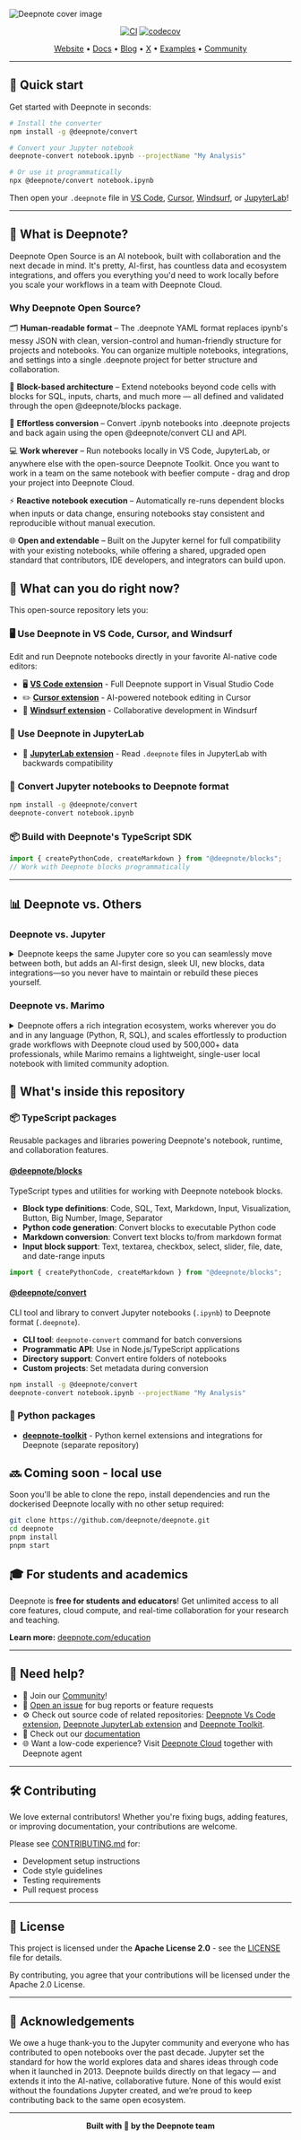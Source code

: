 ![Deepnote cover image](deepnote-cover-image.png)

<div align="center">

[![CI](https://github.com/deepnote/deepnote/actions/workflows/ci.yml/badge.svg?branch=main)](https://github.com/deepnote/deepnote/actions/workflows/ci.yml)
[![codecov](https://codecov.io/gh/deepnote/deepnote/graph/badge.svg?token=7DHBMXZS28)](https://codecov.io/gh/deepnote/deepnote)

[Website](https://deepnote.com/?utm_source=github&utm_medium=github&utm_campaign=github&utm_content=readme_main) • [Docs](https://deepnote.com/docs?utm_source=github&utm_medium=github&utm_campaign=github&utm_content=readme_main) • [Blog](https://deepnote.com/blog?utm_source=github&utm_medium=github&utm_campaign=github&utm_content=readme_main) • [X](https://x.com/DeepnoteHQ) • [Examples](https://deepnote.com/explore?utm_source=github&utm_medium=github&utm_campaign=github&utm_content=readme_main) • [Community](https://github.com/deepnote/deepnote/discussions)

</div>

---

## 🚀 Quick start

Get started with Deepnote in seconds:

```bash
# Install the converter
npm install -g @deepnote/convert

# Convert your Jupyter notebook
deepnote-convert notebook.ipynb --projectName "My Analysis"

# Or use it programmatically
npx @deepnote/convert notebook.ipynb
```

Then open your `.deepnote` file in [VS Code](https://marketplace.visualstudio.com/items?itemName=Deepnote.vscode-deepnote), [Cursor](https://open-vsx.org/extension/Deepnote/vscode-deepnote), [Windsurf](https://open-vsx.org/extension/Deepnote/vscode-deepnote), or [JupyterLab](https://pypi.org/project/jupyterlab-deepnote/)!

---

## 🌟 What is Deepnote?

Deepnote Open Source is an AI notebook, built with collaboration and the next decade in mind. It's pretty, AI-first, has countless data and ecosystem integrations, and offers you everything you'd need to work locally before you scale your workflows in a team with Deepnote Cloud.

### Why Deepnote Open Source?

🗂️ **Human-readable format** – The .deepnote YAML format replaces ipynb's messy JSON with clean, version-control and human-friendly structure for projects and notebooks. You can organize multiple notebooks, integrations, and settings into a single .deepnote project for better structure and collaboration.

🧩 **Block-based architecture** – Extend notebooks beyond code cells with blocks for SQL, inputs, charts, and much more — all defined and validated through the open @deepnote/blocks package.

🔁 **Effortless conversion** – Convert .ipynb notebooks into .deepnote projects and back again using the open @deepnote/convert CLI and API.

💻 **Work wherever** – Run notebooks locally in VS Code, JupyterLab, or anywhere else with the open-source Deepnote Toolkit. Once you want to work in a team on the same notebook with beefier compute - drag and drop your project into Deepnote Cloud.

⚡ **Reactive notebook execution** – Automatically re-runs dependent blocks when inputs or data change, ensuring notebooks stay consistent and reproducible without manual execution.

🌐 **Open and extendable** – Built on the Jupyter kernel for full compatibility with your existing notebooks, while offering a shared, upgraded open standard that contributors, IDE developers, and integrators can build upon.

## 🎯 What can you do right now?

This open-source repository lets you:

### 🖥️ **Use Deepnote in VS Code, Cursor, and Windsurf**

Edit and run Deepnote notebooks directly in your favorite AI-native code editors:

- 🖥️ **[VS Code extension](https://marketplace.visualstudio.com/items?itemName=Deepnote.vscode-deepnote)** - Full Deepnote support in Visual Studio Code
- ✏️ **[Cursor extension](https://open-vsx.org/extension/Deepnote/vscode-deepnote)** - AI-powered notebook editing in Cursor
- 🌊 **[Windsurf extension](https://open-vsx.org/extension/Deepnote/vscode-deepnote)** - Collaborative development in Windsurf

### 🧪 **Use Deepnote in JupyterLab**

- 🧪 **[JupyterLab extension](https://pypi.org/project/jupyterlab-deepnote/)** - Read `.deepnote` files in JupyterLab with backwards compatibility

### 🔄 **Convert Jupyter notebooks to Deepnote format**

```bash
npm install -g @deepnote/convert
deepnote-convert notebook.ipynb
```

### 📦 **Build with Deepnote's TypeScript SDK**

```typescript
import { createPythonCode, createMarkdown } from "@deepnote/blocks";
// Work with Deepnote blocks programmatically
```

---

## 📊 Deepnote vs. Others

### Deepnote vs. Jupyter

<details>
<summary>Deepnote keeps the same Jupyter core so you can seamlessly move between both, but adds an AI-first design, sleek UI, new blocks, data integrations—so you never have to maintain or rebuild these pieces yourself.</summary>
<br>
| Feature             | Deepnote                          | Jupyter                     |
| ------------------- | --------------------------------- | --------------------------- |
| **Setup**           | Zero setup, cloud-based           | Local installation required |
| **AI Features**     | Native AI Copilot                 | Third-party extensions      |
| **Version control** | Built-in Git integration          | Manual Git workflow         |
| **Sharing**         | Share with a link                 | Export files manually       |
| **Compute**         | Managed cloud compute             | Local resources only        |
| **Integrations**    | Native database & API connections | Manual configuration        |

</details>

### Deepnote vs. Marimo

<details>
<summary>Deepnote offers a rich integration ecosystem, works wherever you do and in any language (Python, R, SQL), and scales effortlessly to production grade workflows with Deepnote cloud used by 500,000+ data professionals, while Marimo remains a lightweight, single-user local notebook with limited community adoption.</summary>
<br>
| Feature                  | Deepnote                              | Marimo         |
| ------------------------ | ------------------------------------- | -------------- |
| **AI Integration**       | Built-in AI Copilot                   | No AI features |
| **Database Connections** | 60+ native integrations               | Manual setup   |
| **Deployment**           | One-click sharing & scheduling        | Local only     |
| **Language Support**     | Python, SQL, R                        | Python SQL     |
| **Editor Support**       | VS Code, Cursor, Windsurf, JupyterLab | Terminal-based |

</details>

## 🚀 What's inside this repository

### 📦 TypeScript packages

Reusable packages and libraries powering Deepnote's notebook, runtime, and collaboration features.

#### **[@deepnote/blocks](./packages/blocks)**

TypeScript types and utilities for working with Deepnote notebook blocks.

- **Block type definitions**: Code, SQL, Text, Markdown, Input, Visualization, Button, Big Number, Image, Separator
- **Python code generation**: Convert blocks to executable Python code
- **Markdown conversion**: Convert text blocks to/from markdown format
- **Input block support**: Text, textarea, checkbox, select, slider, file, date, and date-range inputs

```typescript
import { createPythonCode, createMarkdown } from "@deepnote/blocks";
```

#### **[@deepnote/convert](./packages/convert)**

CLI tool and library to convert Jupyter notebooks (`.ipynb`) to Deepnote format (`.deepnote`).

- **CLI tool**: `deepnote-convert` command for batch conversions
- **Programmatic API**: Use in Node.js/TypeScript applications
- **Directory support**: Convert entire folders of notebooks
- **Custom projects**: Set metadata during conversion

```bash
npm install -g @deepnote/convert
deepnote-convert notebook.ipynb --projectName "My Analysis"
```

### 🐍 Python packages

- **[deepnote-toolkit](https://pypi.org/project/deepnote-toolkit/)** - Python kernel extensions and integrations for Deepnote (separate repository)

## 🔜 Coming soon - local use

Soon you'll be able to clone the repo, install dependencies and run the dockerised Deepnote locally with no other setup required:

```bash
git clone https://github.com/deepnote/deepnote.git
cd deepnote
pnpm install
pnpm start
```

## 🎓 For students and academics

Deepnote is **free for students and educators**! Get unlimited access to all core features, cloud compute, and real-time collaboration for your research and teaching.

**Learn more:** [deepnote.com/education](https://deepnote.com/education?utm_source=github&utm_medium=github&utm_campaign=github&utm_content=readme_main)

---

## 🙌 Need help?

- 👥 Join our [Community](https://github.com/deepnote/deepnote/discussions)!
- 💬 [Open an issue](https://github.com/deepnote/deepnote/issues/new) for bug reports or feature requests
- ⚙️ Check out source code of related repositories: [Deepnote Vs Code extension](https://github.com/deepnote/vscode-deepnote), [Deepnote JupyterLab extension](https://github.com/deepnote/jupyterlab-deepnote) and [Deepnote Toolkit](https://github.com/deepnote/deepnote-toolkit).
- 📖 Check out our [documentation](https://deepnote.com/docs?utm_source=github&utm_medium=github&utm_campaign=github&utm_content=readme_main)
- 🌐 Want a low-code experience? Visit [Deepnote Cloud](https://deepnote.com/?utm_source=github&utm_medium=github&utm_campaign=github&utm_content=readme_main) together with Deepnote agent

---

## 🛠️ Contributing

We love external contributors! Whether you're fixing bugs, adding features, or improving documentation, your contributions are welcome.

Please see [CONTRIBUTING.md](CONTRIBUTING.md) for:

- Development setup instructions
- Code style guidelines
- Testing requirements
- Pull request process

---

## 📄 License

This project is licensed under the **Apache License 2.0** - see the [LICENSE](LICENSE) file for details.

By contributing, you agree that your contributions will be licensed under the Apache 2.0 License.

---

## 🙌 Acknowledgements

We owe a huge thank-you to the Jupyter community and everyone who has contributed to open notebooks over the past decade. Jupyter set the standard for how the world explores data and shares ideas through code when it launched in 2013. Deepnote builds directly on that legacy — and extends it into the AI-native, collaborative future. None of this would exist without the foundations Jupyter created, and we’re proud to keep contributing back to the same open ecosystem.

---

<div align="center">

**Built with 💙 by the Deepnote team**

</div>
